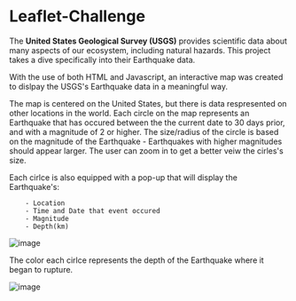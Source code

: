 # Leaflet-Challenge

The **United States Geological Survey (USGS)** provides scientific data about many aspects of our ecosystem, including natural hazards. This project takes a dive specifically into their Earthquake data. 

With the use of both HTML and Javascript, an interactive map was created to dislpay the USGS's Earthquake data in a meaningful way. 


The map is centered on the United States, but there is data respresented on other locations in the world. Each circle on the map represents an Earthquake that has occured between the the current date to 30 days prior, and with a magnitude of 2 or higher. The size/radius of the circle is based on the magnitude of the Earthquake - Earthquakes with higher magnitudes should appear larger. The user can zoom in to get a better veiw the cirles's size. 

Each cirlce is also equipped with a pop-up that will display the Earthquake's: 

        - Location
        - Time and Date that event occured
        - Magnitude
        - Depth(km)
    
 ![image](https://user-images.githubusercontent.com/115582691/230356518-ffd02216-2e75-4ed3-a193-a789f714b6fe.png)
 
 The color each cirlce represents the depth of the Earthquake where it began to rupture. 
 
![image](https://user-images.githubusercontent.com/115582691/230357317-45ac6cab-9c34-432d-827c-cc7260c16f4c.png)

    



